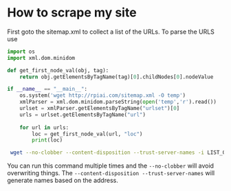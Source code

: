 # How to scrape my site

First goto the sitemap.xml to collect a list of the URLs. To parse the URLS use

```python
import os
import xml.dom.minidom

def get_first_node_val(obj, tag):
	return obj.getElementsByTagName(tag)[0].childNodes[0].nodeValue

if __name__ == "__main__":
	os.system('wget http://rpiai.com/sitemap.xml -O temp')
	xmlParser = xml.dom.minidom.parseString(open('temp','r').read())
	urlset = xmlParser.getElementsByTagName("urlset")[0]
	urls = urlset.getElementsByTagName("url")
	
	for url in urls:
	    loc = get_first_node_val(url, "loc")
	    print(loc)
```

```bash
 wget --no-clobber --content-disposition --trust-server-names -i LIST_OF_URLS
```

You can run this command multiple times and the `--no-clobber` will avoid overwriting things. The `--content-disposition --trust-server-names` will generate names based on the address.
